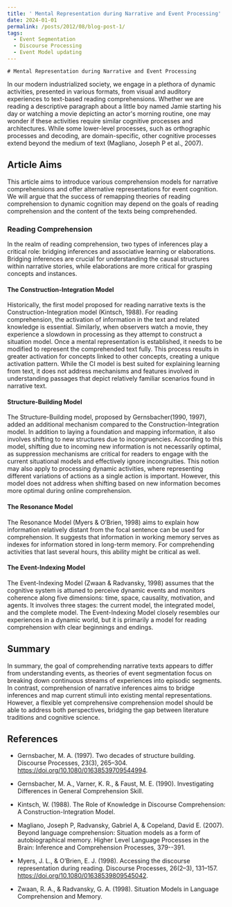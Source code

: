 ```yaml
---
title: ' Mental Representation during Narrative and Event Processing'
date: 2024-01-01
permalink: /posts/2012/08/blog-post-1/
tags:
  - Event Segmentation
  - Discourse Processing
  - Event Model updating
---
```

    
    
    
    # Mental Representation during Narrative and Event Processing

In our modern industrialized society, we engage in a plethora of dynamic activities, presented in various formats, from visual and auditory experiences to text-based reading comprehensions. Whether we are reading a descriptive paragraph about a little boy named Jamie starting his day or watching a movie depicting an actor's morning routine, one may wonder if these activities require similar cognitive processes and architectures. While some lower-level processes, such as orthographic processes and decoding, are domain-specific, other cognitive processes extend beyond the medium of text (Magliano, Joseph P et al., 2007).

## Article Aims

This article aims to introduce various comprehension models for narrative comprehensions and offer alternative representations for event cognition. We will argue that the success of remapping theories of reading comprehension to dynamic cognition may depend on the goals of reading comprehension and the content of the texts being comprehended.

### Reading Comprehension

In the realm of reading comprehension, two types of inferences play a critical role: bridging inferences and associative learning or elaborations. Bridging inferences are crucial for understanding the causal structures within narrative stories, while elaborations are more critical for grasping concepts and instances.

#### The Construction-Integration Model

Historically, the first model proposed for reading narrative texts is the Construction-Integration model (Kintsch, 1988). For reading comprehension, the activation of information in the text and related knowledge is essential. Similarly, when observers watch a movie, they experience a slowdown in processing as they attempt to construct a situation model. Once a mental representation is established, it needs to be modified to represent the comprehended text fully. This process results in greater activation for concepts linked to other concepts, creating a unique activation pattern. While the CI model is best suited for explaining learning from text, it does not address mechanisms and features involved in understanding passages that depict relatively familiar scenarios found in narrative text.

#### Structure-Building Model

The Structure-Building model, proposed by Gernsbacher(1990, 1997), added an additional mechanism compared to the Construction-Integration model. In addition to laying a foundation and mapping information, it also involves shifting to new structures due to incongruencies. According to this model, shifting due to incoming new information is not necessarily optimal, as suppression mechanisms are critical for readers to engage with the current situational models and effectively ignore incongruities. This notion may also apply to processing dynamic activities, where representing different variations of actions as a single action is important. However, this model does not address when shifting based on new information becomes more optimal during online comprehension.

#### The Resonance Model

The Resonance Model (Myers & O’Brien, 1998) aims to explain how information relatively distant from the focal sentence can be used for comprehension. It suggests that information in working memory serves as indexes for information stored in long-term memory. For comprehending activities that last several hours, this ability might be critical as well.

#### The Event-Indexing Model

The Event-Indexing Model (Zwaan & Radvansky, 1998) assumes that the cognitive system is attuned to perceive dynamic events and monitors coherence along five dimensions: time, space, causality, motivation, and agents. It involves three stages: the current model, the integrated model, and the complete model. The Event-Indexing Model closely resembles our experiences in a dynamic world, but it is primarily a model for reading comprehension with clear beginnings and endings.

## Summary

In summary, the goal of comprehending narrative texts appears to differ from understanding events, as theories of event segmentation focus on breaking down continuous streams of experiences into episodic segments. In contrast, comprehension of narrative inferences aims to bridge inferences and map current stimuli into existing mental representations. However, a flexible yet comprehensive comprehension model should be able to address both perspectives, bridging the gap between literature traditions and cognitive science.

## References

- Gernsbacher, M. A. (1997). Two decades of structure building. Discourse Processes, 23(3), 265–304. https://doi.org/10.1080/01638539709544994.

- Gernsbacher, M. A., Varner, K. R., & Faust, M. E. (1990). Investigating Differences in General Comprehension Skill.

- Kintsch, W. (1988). The Role of Knowledge in Discourse Comprehension: A Construction-Integration Model.

- Magliano, Joseph P, Radvansky, Gabriel A, & Copeland, David E. (2007). Beyond language comprehension: Situation models as a form of autobiographical memory. Higher Level Language Processes in the Brain: Inference and Comprehension Processes, 379--391.

- Myers, J. L., & O’Brien, E. J. (1998). Accessing the discourse representation during reading. Discourse Processes, 26(2–3), 131–157. https://doi.org/10.1080/01638539809545042. 

- Zwaan, R. A., & Radvansky, G. A. (1998). Situation Models in Language Comprehension and Memory.



 